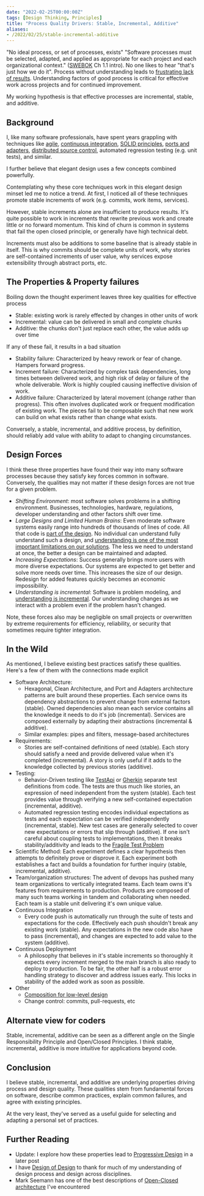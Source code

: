 ```yaml
---
date: "2022-02-25T00:00:00Z"
tags: [Design Thinking, Principles]
title: "Process Quality Drivers: Stable, Incremental, Additive"
aliases:
- /2022/02/25/stable-incremental-additive
---
```


"No ideal process, or set of processes, exists" "Software processes must be selected, adapted, and applied as appropriate for each project and each organizational context." ([SWEBOK](https://www.computer.org/education/bodies-of-knowledge/software-engineering/v3) Ch 1.1 intro). No one likes to hear "that's just how we do it". Process without understanding leads to [frustrating lack of results](https://stevemcconnell.com/articles/cargo-cult-software-engineering/). Understanding factors of good process is critical for effective work across projects and for continued improvement.

My working hypothesis is that effective processes are incremental, stable, and additive.

<!--more-->


## Background

I, like many software professionals, have spent years grappling with techniques like [agile](https://agilemanifesto.org/), [continuous integration](https://en.wikipedia.org/wiki/Continuous_integration), [SOLID principles](https://en.wikipedia.org/wiki/SOLID), [ports and adapters](https://blog.ploeh.dk/2013/12/03/layers-onions-ports-adapters-its-all-the-same/), [distributed source control](https://en.wikipedia.org/wiki/Distributed_version_control), automated regression testing (e.g. unit tests), and similar.

I further believe that elegant design uses a few concepts combined powerfully.

Contemplating why these core techniques work in this elegant design minset led me to notice a trend. At first, I noticed all of these techniques promote stable increments of work (e.g. commits, work items, services).

However, stable increments alone are insufficient to produce results. It's quite possible to work in increments that rewrite previous work and create little or no forward momentum. This kind of churn is common in systems that fail the open closed principle, or generally have high technical debt.

Increments must also be additions to some baseline that is already stable in itself. This is why commits should be complete units of work, why stories are self-contained increments of user value, why services expose extensibility through abstract ports, etc.


## The Properties & Property failures

Boiling down the thought experiment leaves three key qualities for effective process
- Stable: existing work is rarely effected by changes in other units of work
- Incremental: value can be delivered in small and complete chunks
- Additive: the chunks don't just replace each other, the value adds up over time

If any of these fail, it results in a bad situation

- Stability failure: Characterized by heavy rework or fear of change. Hampers forward progress.
- Increment failure: Characterized by complex task dependencies, long times between delivered work, and high risk of delay or failure of the whole deliverable. Work is highly coupled causing ineffective division of work.
- Additive failure: Characterized by lateral movement (change rather than progress). This often involves duplicated work or frequent modification of existing work. The pieces fail to be composable such that new work can build on what exists rather than change what exists.

Conversely, a stable, incremental, and additive process, by definition, should reliably add value with ability to adapt to changing circumstances.

## Design Forces

I think these three properties have found their way into many software processes because they satisfy key forces common in software. Conversely, the qualities may not matter if these design forces are not true for a given problem.

- *Shifting Environment*: most software solves problems in a shifting environment. Businesses, technologies, hardware, regulations, developer understanding and other factors shift over time.
- *Large Designs and Limited Human Brains*: Even moderate software systems easily range into hundreds of thousands of lines of code. All that code is [part of the design](https://www.developerdotstar.com/mag/articles/reeves_design.html). No individual can understand fully understand such a design, and [understanding is one of the most important limitations on our solutions](https://dl.acm.org/doi/10.1145/355604.361591). The less we need to understand at once, the better a design can be maintained and adapted.
- *Increasing Expectations*: Success generally brings more users with more diverse expectations. Our systems are expected to get better and solve more needs over time. This increases the size of our design. Redesign for added features quickly becomes an economic impossibility.
- *Understanding is incremental*: Software is problem modeling, and [understanding is incremental](https://en.wikipedia.org/wiki/Scientific_method). Our understanding changes as we interact with a problem even if the problem hasn't changed.

Note, these forces also may be negligible on small projects or overwritten by extreme requirements for efficiency, reliability, or security that sometimes require tighter integration.


## In the Wild

As mentioned, I believe existing best practices satisfy these qualities. Here's a few of them with the connections made explicit

- Software Architecture: 
  - Hexagonal, Clean Architecture, and Port and Adapters architecture patterns are built around these properties. Each service owns its dependency abstractions to prevent change from external factors (stable). Owned dependencies also mean each service contains all the knowledge it needs to do it's job (incremental). Services are composed externally by adapting their abstractions (incremental & additive).
  - Similar examples: pipes and filters, message-based architectures 
- Requirements: 
  - Stories are self-contained definitions of need (stable). Each story should satisfy a need and provide delivered value when it's completed (incremental). A story is only useful if it adds to the knowledge collected by previous stories (additive).
- Testing: 
  - Behavior-Driven testing like [TestApi](../../posts/2020/2020-08-21-Test-Api-InPractice.md) or [Gherkin](https://specflow.org/learn/gherkin/) separate test definitions from code. The tests are thus much like stories, an expression of need independent from the system (stable). Each test provides value through verifying a new self-contained expectation (incremental, additive).
  - Automated regression testing encodes individual expectations as tests and each expectation can be verified independently (incremental, stable). New test cases are generally selected to cover new expectations or errors that slip through (additive). If one isn't careful about coupling tests to implementations, then it breaks stability/additivity and leads to the [Fragile Test Problem](http://xunitpatterns.com/Fragile%20Test.html)
- Scientific Method: Each experiment defines a clear hypothesis then attempts to definitely prove or disprove it. Each experiment both establishes a fact and builds a foundation for further inquiry (stable, incremental, additive).
- Team/organization structures: The advent of devops has pushed many team organizations to vertically integrated teams. Each team owns it's features from requirements to production. Products are composed of many such teams working in tandem and collaborating when needed. Each team is a stable unit delivering it's own unique value.
- Continuous Integration 
  - Every code push is automatically run through the suite of tests and expectations for the code. Effectively each push shouldn't break any existing work (stable). Any expectations in the new code also have to pass (incremental), and changes are expected to add value to the system (additive). 
- Continuous Deployment
  - A philosophy that believes in it's stable increments so thoroughly it expects every increment merged to the main branch is also ready to deploy to production. To be fair, the other half is a robust error handling strategy to discover and address issues early. This locks in stability of the added work as soon as possible.
- Other
  - [Composition for low-level design](https://fsharpforfunandprofit.com/composition/)
  - Change control: commits, pull-requests, etc

## Alternate view for coders

Stable, incremental, additive can be seen as a different angle on the Single Responsibility Principle and Open/Closed Principles. I think stable, incremental, additive is more intuitive for applications beyond code.

## Conclusion

I believe stable, incremental, and additive are underlying properties driving process and design quality. These qualities stem from fundamental forces on software, describe common practices, explain common failures, and agree with existing principles. 

At the very least, they've served as a useful guide for selecting and adapting a personal set of practices. 

## Further Reading
- Update: I explore how these properties lead to [Progressive Design](../../posts/2022/2022-03-04-Progressive-Design.md) in a later post 
- I have [Design of Design](https://www.amazon.com/Design-Essays-Computer-Scientist/dp/B005YWVRE2) to thank for much of my understanding of design process and design across disciplines.
- Mark Seemann has one of the best descriptions of [Open-Closed architecture](https://blog.ploeh.dk/2013/12/03/layers-onions-ports-adapters-its-all-the-same/) I've encountered

